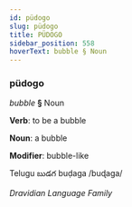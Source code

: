 ```yaml
---
id: püdogo
slug: püdogo
title: PÜDOGO
sidebar_position: 558
hoverText: bubble § Noun
---
```


### püdogo

*bubble* **§** Noun

**Verb**: to be a bubble

**Noun**: a bubble

**Modifier**: bubble-like

Telugu బుడగ buḍaga /buɖaga/

*Dravidian Language Family*